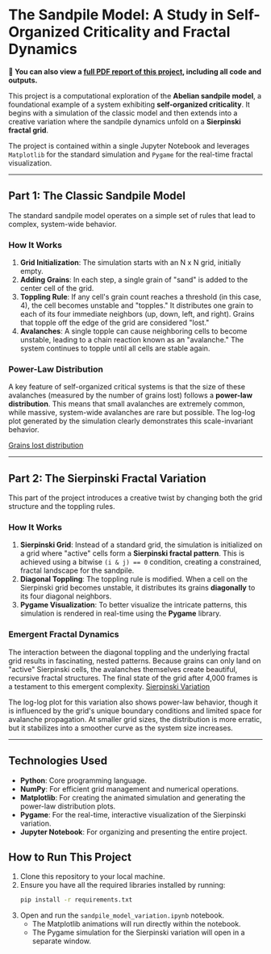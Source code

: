# The Sandpile Model: A Study in Self-Organized Criticality and Fractal Dynamics

**📄 You can also view a [full PDF report of this project](/Sandpile_Model_and_the_sierpinski_variation.pdf), including all code and outputs.**

This project is a computational exploration of the **Abelian sandpile model**, a foundational example of a system exhibiting **self-organized criticality**. It begins with a simulation of the classic model and then extends into a creative variation where the sandpile dynamics unfold on a **Sierpinski fractal grid**.

The project is contained within a single Jupyter Notebook and leverages `Matplotlib` for the standard simulation and `Pygame` for the real-time fractal visualization.

---

## Part 1: The Classic Sandpile Model

The standard sandpile model operates on a simple set of rules that lead to complex, system-wide behavior.

### How It Works
1.  **Grid Initialization**: The simulation starts with an N x N grid, initially empty.
2.  **Adding Grains**: In each step, a single grain of "sand" is added to the center cell of the grid.
3.  **Toppling Rule**: If any cell's grain count reaches a threshold (in this case, 4), the cell becomes unstable and "topples." It distributes one grain to each of its four immediate neighbors (up, down, left, and right). Grains that topple off the edge of the grid are considered "lost."
4.  **Avalanches**: A single topple can cause neighboring cells to become unstable, leading to a chain reaction known as an "avalanche." The system continues to topple until all cells are stable again.

### Power-Law Distribution

A key feature of self-organized critical systems is that the size of these avalanches (measured by the number of grains lost) follows a **power-law distribution**. This means that small avalanches are extremely common, while massive, system-wide avalanches are rare but possible. The log-log plot generated by the simulation clearly demonstrates this scale-invariant behavior.

[Grains lost distribution](/image.png)


---

## Part 2: The Sierpinski Fractal Variation

This part of the project introduces a creative twist by changing both the grid structure and the toppling rules.

### How It Works
1.  **Sierpinski Grid**: Instead of a standard grid, the simulation is initialized on a grid where "active" cells form a **Sierpinski fractal pattern**. This is achieved using a bitwise `(i & j) == 0` condition, creating a constrained, fractal landscape for the sandpile.
2.  **Diagonal Toppling**: The toppling rule is modified. When a cell on the Sierpinski grid becomes unstable, it distributes its grains **diagonally** to its four diagonal neighbors.
3.  **Pygame Visualization**: To better visualize the intricate patterns, this simulation is rendered in real-time using the **Pygame** library.

### Emergent Fractal Dynamics

The interaction between the diagonal toppling and the underlying fractal grid results in fascinating, nested patterns. Because grains can only land on "active" Sierpinski cells, the avalanches themselves create beautiful, recursive fractal structures. The final state of the grid after 4,000 frames is a testament to this emergent complexity.
[Sierpinski Variation](image-1.png)


The log-log plot for this variation also shows power-law behavior, though it is influenced by the grid's unique boundary conditions and limited space for avalanche propagation. At smaller grid sizes, the distribution is more erratic, but it stabilizes into a smoother curve as the system size increases.


---

## Technologies Used
- **Python**: Core programming language.
- **NumPy**: For efficient grid management and numerical operations.
- **Matplotlib**: For creating the animated simulation and generating the power-law distribution plots.
- **Pygame**: For the real-time, interactive visualization of the Sierpinski variation.
- **Jupyter Notebook**: For organizing and presenting the entire project.

## How to Run This Project
1.  Clone this repository to your local machine.
2.  Ensure you have all the required libraries installed by running:
    ```bash
    pip install -r requirements.txt
    ```
3.  Open and run the `sandpile_model_variation.ipynb` notebook.
    - The Matplotlib animations will run directly within the notebook.
    - The Pygame simulation for the Sierpinski variation will open in a separate window.

